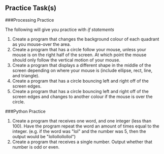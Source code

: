 Practice Task(s)
-------

###Processing Practice

The following will give you practice with _if statements_

1. Create a program that changes the background colour of each quadrant as you mouse-over the area.
2. Create a program that has a circle follow your mouse, unless your mouse is on the right half of the screen.  At which point the mouse should only follow the vertical motion of your mouse.
3. Create a program that displays a different shape in the middle of the screen depending on where your mouse is (include ellipse, rect, line, and triangle).
4. Create a program that has a circle bouncing left and right off of the screen edges.
5. Create a program that has a circle bouncing left and right off of the screen edges and changes to another colour if the mouse is over the circle.

###Python Practice

1. Create a program that receives one word, and one integer (less than 100).  Have the program repeat the word an amount of times equal to the integer. (e.g. if the word was "lol" and the number was 5, then the output would be "lollollollollol")
2. Create a program that receives a single number.  Output whether that number is odd or even.


